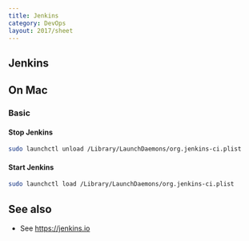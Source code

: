 ```yaml
---
title: Jenkins
category: DevOps
layout: 2017/sheet
---
```


## Jenkins

## On Mac

### Basic

#### Stop Jenkins

```bash
sudo launchctl unload /Library/LaunchDaemons/org.jenkins-ci.plist
```

#### Start Jenkins

```bash
sudo launchctl load /Library/LaunchDaemons/org.jenkins-ci.plist
```

## See also

- See <https://jenkins.io>